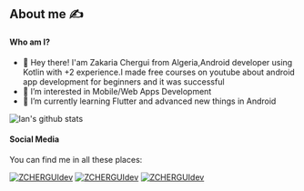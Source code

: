 ## About me :writing_hand:
 
#### Who am I?
- 👋 Hey there! I'am Zakaria Chergui from Algeria,Android  developer using Kotlin with +2 experience.I made free courses on youtube about android app development for beginners and it was successful
- 👀 I’m interested in Mobile/Web Apps Development
- 🌱 I’m currently learning Flutter and advanced new things in Android

 ![Ian's github stats](https://github-readme-stats.vercel.app/api?username=ZCHERGUIdev&theme=dracula&show_icons=true&count_private=true)

#### Social Media
 You can find me in all these places:
 
 
[![ZCHERGUIdev](https://img.shields.io/badge/LinkedIn-0077B5?style=for-the-badge&logo=linkedin&logoColor=white)](https://www.linkedin.com/in/zakaria-chergui-253b67202/)
[![ZCHERGUIdev](https://img.shields.io/badge/YouTube-FF0000?style=for-the-badge&logo=youtube&logoColor=white)](https://www.youtube.com/channel/UCY1ZMl4IFfXn-c5dfbga93A/featured)
[![ZCHERGUIdev](https://img.shields.io/badge/Instagram-E4405F?style=for-the-badge&logo=instagram&logoColor=white)](https://www.instagram.com/zakaria.cherg/)

 
 





